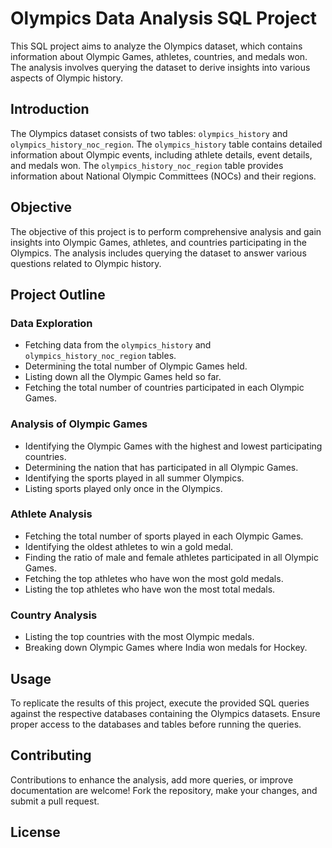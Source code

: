 # Olympics Data Analysis SQL Project

This SQL project aims to analyze the Olympics dataset, which contains information about Olympic Games, athletes, countries, and medals won. The analysis involves querying the dataset to derive insights into various aspects of Olympic history.

## Introduction

The Olympics dataset consists of two tables: `olympics_history` and `olympics_history_noc_region`. The `olympics_history` table contains detailed information about Olympic events, including athlete details, event details, and medals won. The `olympics_history_noc_region` table provides information about National Olympic Committees (NOCs) and their regions.

## Objective

The objective of this project is to perform comprehensive analysis and gain insights into Olympic Games, athletes, and countries participating in the Olympics. The analysis includes querying the dataset to answer various questions related to Olympic history.

## Project Outline

### Data Exploration

- Fetching data from the `olympics_history` and `olympics_history_noc_region` tables.
- Determining the total number of Olympic Games held.
- Listing down all the Olympic Games held so far.
- Fetching the total number of countries participated in each Olympic Games.

### Analysis of Olympic Games

- Identifying the Olympic Games with the highest and lowest participating countries.
- Determining the nation that has participated in all Olympic Games.
- Identifying the sports played in all summer Olympics.
- Listing sports played only once in the Olympics.

### Athlete Analysis

- Fetching the total number of sports played in each Olympic Games.
- Identifying the oldest athletes to win a gold medal.
- Finding the ratio of male and female athletes participated in all Olympic Games.
- Fetching the top athletes who have won the most gold medals.
- Listing the top athletes who have won the most total medals.

### Country Analysis

- Listing the top countries with the most Olympic medals.
- Breaking down Olympic Games where India won medals for Hockey.

## Usage

To replicate the results of this project, execute the provided SQL queries against the respective databases containing the Olympics datasets. Ensure proper access to the databases and tables before running the queries.

## Contributing

Contributions to enhance the analysis, add more queries, or improve documentation are welcome! Fork the repository, make your changes, and submit a pull request.

## License


